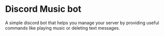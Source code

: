 # Discord Music bot

A simple discord bot that helps you manage your server by providing useful commands like playing music or deleting text messages.